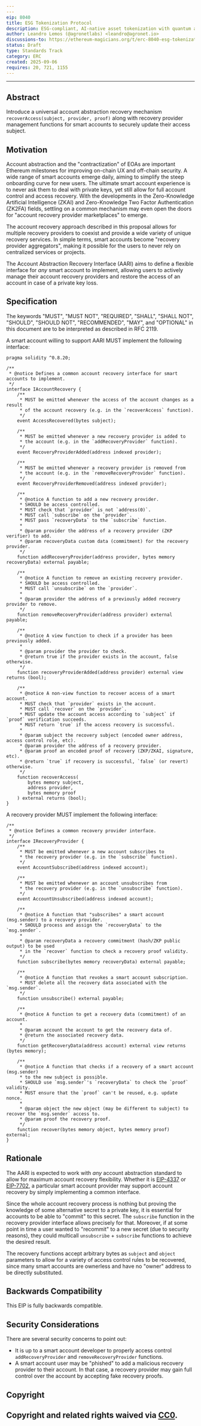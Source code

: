 ```yaml
---
---
eip: 8040
title: ESG Tokenization Protocol
description: ESG-compliant, AI-native asset tokenization with quantum auditability and lifecycle integrity.
author: Leandro Lemos (@agronetlabs) <leandro@agronet.io>
discussions-to: https://ethereum-magicians.org/t/erc-8040-esg-tokenization-protocol/25846
status: Draft
type: Standards Track
category: ERC
created: 2025-09-06
requires: 20, 721, 1155
---
```

---

## Abstract

Introduce a universal account abstraction recovery mechanism `recoverAccess(subject, provider, proof)` along with recovery provider management functions for smart accounts to securely update their access subject.

## Motivation

Account abstraction and the "contractization" of EOAs are important Ethereum milestones for improving on-chain UX and off-chain security. A wide range of smart accounts emerge daily, aiming to simplify the steep onboarding curve for new users. The ultimate smart account experience is to never ask them to deal with private keys, yet still allow for full account control and access recovery. With the developments in the Zero-Knowledge Artificial Intelligence (ZKAI) and Zero-Knowledge Two Factor Authentication (ZK2FA) fields, settling on a common mechanism may even open the doors for "account recovery provider marketplaces" to emerge.

The account recovery approach described in this proposal allows for multiple recovery providers to coexist and provide a wide variety of unique recovery services. In simple terms, smart accounts become "recovery provider aggregators", making it possible for the users to never rely on centralized services or projects.

The Account Abstraction Recovery Interface (AARI) aims to define a flexible interface for *any* smart account to implement, allowing users to actively manage their account recovery providers and restore the access of an account in case of a private key loss.

## Specification

The keywords "MUST", "MUST NOT", "REQUIRED", "SHALL", "SHALL NOT", "SHOULD", "SHOULD NOT", "RECOMMENDED", "MAY", and "OPTIONAL" in this document are to be interpreted as described in RFC 2119.

A smart account willing to support AARI MUST implement the following interface:

```solidity
pragma solidity ^0.8.20;

/**
 * @notice Defines a common account recovery interface for smart accounts to implement.
 */
interface IAccountRecovery {
    /**
     * MUST be emitted whenever the access of the account changes as a result
     * of the account recovery (e.g. in the `recoverAccess` function).
     */
    event AccessRecovered(bytes subject);

    /**
     * MUST be emitted whenever a new recovery provider is added to
     * the account (e.g. in the `addRecoveryProvider` function).
     */
    event RecoveryProviderAdded(address indexed provider);

    /**
     * MUST be emitted whenever a recovery provider is removed from
     * the account (e.g. in the `removeRecoveryProvider` function).
     */
    event RecoveryProviderRemoved(address indexed provider);

    /**
     * @notice A function to add a new recovery provider.
     * SHOULD be access controlled.
     * MUST check that `provider` is not `address(0)`.
     * MUST call `subscribe` on the `provider`.
     * MUST pass `recoveryData` to the `subscribe` function.
     *
     * @param provider the address of a recovery provider (ZKP verifier) to add.
     * @param recoveryData custom data (commitment) for the recovery provider.
     */
    function addRecoveryProvider(address provider, bytes memory recoveryData) external payable;

    /**
     * @notice A function to remove an existing recovery provider.
     * SHOULD be access controlled.
     * MUST call `unsubscribe` on the `provider`.
     *
     * @param provider the address of a previously added recovery provider to remove.
     */
    function removeRecoveryProvider(address provider) external payable;

    /**
     * @notice A view function to check if a provider has been previously added.
     *
     * @param provider the provider to check.
     * @return true if the provider exists in the account, false otherwise.
     */
    function recoveryProviderAdded(address provider) external view returns (bool);

    /**
     * @notice A non-view function to recover access of a smart account.
     * MUST check that `provider` exists in the account.
     * MUST call `recover` on the `provider`.
     * MUST update the account access according to `subject` if `proof` verification succeeds.
     * MUST return `true` if the access recovery is successful.
     *
     * @param subject the recovery subject (encoded owner address, access control role, etc).
     * @param provider the address of a recovery provider.
     * @param proof an encoded proof of recovery (ZKP/ZKAI, signature, etc).
     * @return `true` if recovery is successful, `false` (or revert) otherwise.
     */
    function recoverAccess(
        bytes memory subject,
        address provider,
        bytes memory proof
    ) external returns (bool);
}
```

A recovery provider MUST implement the following interface:

```solidity
/**
 * @notice Defines a common recovery provider interface.
 */
interface IRecoveryProvider {
    /**
     * MUST be emitted whenever a new account subscribes to
     * the recovery provider (e.g. in the `subscribe` function).
     */
    event AccountSubscribed(address indexed account);

    /**
     * MUST be emitted whenever an account unsubscribes from
     * the recovery provider (e.g. in the `unsubscribe` function).
     */
    event AccountUnsubscribed(address indexed account);

    /**
     * @notice A function that "subscribes" a smart account (msg.sender) to a recovery provider.
     * SHOULD process and assign the `recoveryData` to the `msg.sender`.
     *
     * @param recoveryData a recovery commitment (hash/ZKP public output) to be used
     * in the `recover` function to check a recovery proof validity.
     */
    function subscribe(bytes memory recoveryData) external payable;

    /**
     * @notice A function that revokes a smart account subscription.
     * MUST delete all the recovery data associated with the `msg.sender`.
     */
    function unsubscribe() external payable;

    /**
     * @notice A function to get a recovery data (commitment) of an account.
     *
     * @param account the account to get the recovery data of.
     * @return the associated recovery data.
     */
    function getRecoveryData(address account) external view returns (bytes memory);

    /**
     * @notice A function that checks if a recovery of a smart account (msg.sender)
     * to the new subject is possible.
     * SHOULD use `msg.sender`'s `recoveryData` to check the `proof` validity.
     * MUST ensure that the `proof` can't be reused, e.g. update nonce.
     *
     * @param object the new object (may be different to subject) to recover the `msg.sender` access to.
     * @param proof the recovery proof.
     */
    function recover(bytes memory object, bytes memory proof) external;
}
```

## Rationale

The AARI is expected to work with *any* account abstraction standard to allow for maximum account recovery flexibility. Whether it is [EIP-4337](./eip-4337.md) or [EIP-7702](./eip-7702.md), a particular smart account provider may support account recovery by simply implementing a common interface.

Since the whole account recovery process is nothing but proving the knowledge of some alternative secret to a private key, it is essential for accounts to be able to "commit" to this secret. The `subscribe` function in the recovery provider interface allows precisely for that. Moreover, if at some point in time a user wanted to "recommit" to a new secret (due to security reasons), they could multicall `unsubscribe` + `subscribe` functions to achieve the desired result.

The recovery functions accept arbitrary bytes as `subject` and `object` parameters to allow for a variety of access control rules to be recovered, since many smart accounts are ownerless and have no "owner" address to be directly substituted.

## Backwards Compatibility

This EIP is fully backwards compatible.

## Security Considerations

There are several security concerns to point out:

- It is up to a smart account developer to properly access control `addRecoveryProvider` and `removeRecoveryProvider` functions.
- A smart account user may be "phished" to add a malicious recovery provider to their account. In that case, a recovery provider may gain full control over the account by accepting fake recovery proofs.

## Copyright

Copyright and related rights waived via [CC0](../LICENSE.md).
---
